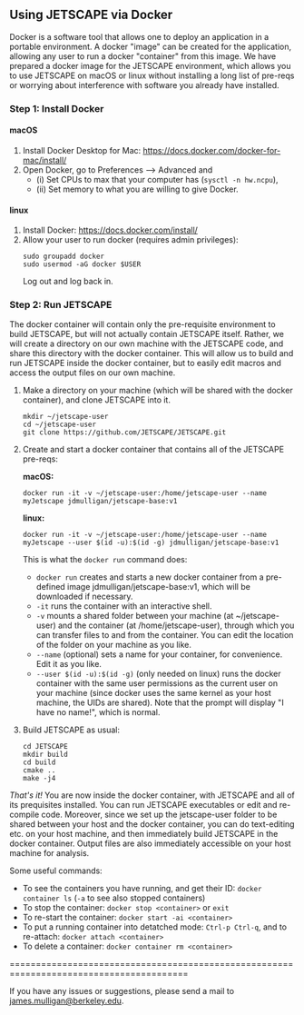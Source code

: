 ## Using JETSCAPE via Docker

Docker is a software tool that allows one to deploy an application in a portable environment. 
A docker "image" can be created for the application, allowing any user to run a docker "container" from this image.
We have prepared a docker image for the JETSCAPE environment, which allows you to use JETSCAPE on macOS or linux without
installing a long list of pre-reqs or worrying about interference with software you already have installed.

### Step 1: Install Docker

#### macOS

1. Install Docker Desktop for Mac: https://docs.docker.com/docker-for-mac/install/
2. Open Docker, go to Preferences --> Advanced and 
    - (i) Set CPUs to max that your computer has (`sysctl -n hw.ncpu`),
    - (ii) Set memory to what you are willing to give Docker.

#### linux

1. Install Docker: https://docs.docker.com/install/
2. Allow your user to run docker (requires admin privileges): 
    ```
    sudo groupadd docker
    sudo usermod -aG docker $USER
    ```
    Log out and log back in.

### Step 2: Run JETSCAPE

The docker container will contain only the pre-requisite environment to build JETSCAPE, but will not actually contain JETSCAPE itself. Rather, we will create a directory on our own machine with the JETSCAPE code, and share this directory with the docker container. This will allow us to build and run JETSCAPE inside the docker container, but to easily edit macros and access the output files on our own machine. 

1. Make a directory on your machine (which will be shared with the docker container), and clone JETSCAPE into it. 
    ```
    mkdir ~/jetscape-user
    cd ~/jetscape-user
    git clone https://github.com/JETSCAPE/JETSCAPE.git
    ```

2. Create and start a docker container that contains all of the JETSCAPE pre-reqs: 

    **macOS:**
    ```
    docker run -it -v ~/jetscape-user:/home/jetscape-user --name myJetscape jdmulligan/jetscape-base:v1
    ```
    
    **linux:**
    ```
    docker run -it -v ~/jetscape-user:/home/jetscape-user --name myJetscape --user $(id -u):$(id -g) jdmulligan/jetscape-base:v1
    ```

    This is what the `docker run` command does:
    - `docker run` creates and starts a new docker container from a pre-defined image jdmulligan/jetscape-base:v1, which will be downloaded if necessary.
    - `-it` runs the container with an interactive shell.
    - `-v` mounts a shared folder between your machine (at ~/jetscape-user) and the container (at /home/jetscape-user), through which you can transfer files to and from the container. You can edit the location of the folder on your machine as you like.
    - `--name` (optional) sets a name for your container, for convenience. Edit it as you like.
    - `--user $(id -u):$(id -g)` (only needed on linux) runs the docker container with the same user permissions as the current user on your machine (since docker uses the same kernel as your host machine, the UIDs are shared). Note that the prompt will display "I have no name!", which is normal.

3. Build JETSCAPE as usual:
    ```
    cd JETSCAPE
    mkdir build
    cd build
    cmake ..
    make -j4
    ```

*That's it!* You are now inside the docker container, with JETSCAPE and all of its prequisites installed. You can run JETSCAPE executables or edit and re-compile code. Moreover, since we set up the jetscape-user folder to be shared between your host and the docker container, you can do text-editing etc. on your host machine, and then immediately build JETSCAPE in the docker container. Output files are also immediately accessible on your host machine for analysis.

Some useful commands:
- To see the containers you have running, and get their ID: `docker container ls` (`-a` to see also stopped containers)
- To stop the container: `docker stop <container>` or `exit`
- To re-start the container: `docker start -ai <container>`
- To put a running container into detatched mode: `Ctrl-p Ctrl-q`, and to re-attach: `docker attach <container>` 
- To delete a container: `docker container rm <container>`

========================================================================================

If you have any issues or suggestions, please send a mail to james.mulligan@berkeley.edu.
